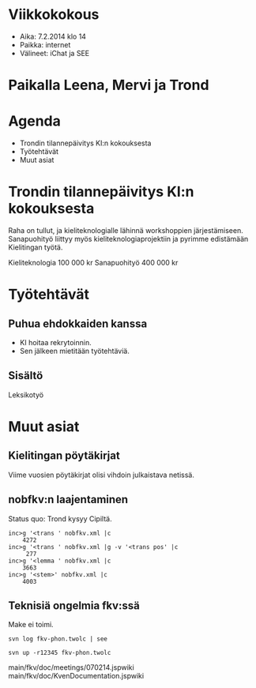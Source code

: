 # Viikkokokous

 
* Aika: 7.2.2014 klo 14
* Paikka: internet
* Välineet: iChat ja SEE

# Paikalla Leena, Mervi ja Trond

 
# Agenda
* Trondin tilannepäivitys KI:n kokouksesta
* Työtehtävät
* Muut asiat

 
# Trondin tilannepäivitys KI:n kokouksesta

Raha on tullut, ja kieliteknologialle lähinnä workshoppien järjestämiseen. Sanapuohityö liittyy myös kieliteknologiaprojektiin ja pyrimme edistämään Kielitingan työtä.

Kieliteknologia 100 000 kr
Sanapuohityö 400 000 kr

# Työtehtävät

## Puhua ehdokkaiden kanssa

* KI hoitaa rekrytoinnin.
* Sen jälkeen mietitään työtehtäviä.

## Sisältö

Leksikotyö

# Muut asiat

## Kielitingan pöytäkirjat

Viime vuosien pöytäkirjat olisi vihdoin julkaistava netissä.

## nobfkv:n laajentaminen

Status quo: Trond kysyy Cipiltä.

```
inc>g '<trans ' nobfkv.xml |c
    4272
inc>g '<trans ' nobfkv.xml |g -v '<trans pos' |c
     277
inc>g '<lemma ' nobfkv.xml |c
    3663
inc>g '<stem>' nobfkv.xml |c
    4003
```

## Teknisiä ongelmia fkv:ssä

Make ei toimi.

```
svn log fkv-phon.twolc | see

svn up -r12345 fkv-phon.twolc
```

main/fkv/doc/meetings/070214.jspwiki main/fkv/doc/KvenDocumentation.jspwiki
